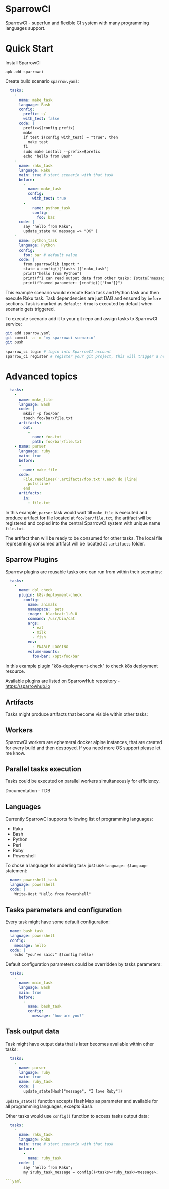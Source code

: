 # SparrowCI

SparrowCI - superfun and flexible CI system with
many programming languages support.

# Quick Start

Install SparrowCI

```
apk add sparrowci
```

Create build scenario `sparrow.yaml`:

```yaml
  tasks:
    -
      name: make_task
      language: Bash
      config:
        prefix: ~/
        with_test: false
      code: |
        prefix=$(config prefix)
        make
        if test $(config with_test) = "true"; then
          make test
        fi
        sudo make install --prefix=$prefix
        echo "hello from Bash"
    -
      name: raku_task
      language: Raku
      main: true # start scenario with that task
      before: 
        - 
          name: make_task
          config:
            with_test: true
        - 
            name: python_task
            config:
              foo: baz
      code: |
        say "hello from Raku";
        update_state %( message => "OK" )
    -
      name: python_task
      language: Python
      config:
        foo: bar # default value
      code: |
        from sparrow6lib import *
        state = config()['tasks']['raku_task']
        print("hello from Python")
        print(f"I can read output data from other tasks: {state['message']}")
        print(f"named parameter: {config()['foo']}")
```

This example scenario would execute Bash task and Python task and then 
execute Raku task. Task dependencies are just DAG and ensured by `before`
sections. Task is marked as `default: true` is executed by default when
scenario gets triggered.

To execute scenario add it to your git repo and assign tasks to SparrowCI service:


```bash
git add sparrow.yaml
git commit -a -m "my sparrowci scenario"
git push

sparrow_ci login # login into SparrowCI account 
sparrow_ci register # register your git project, this will trigger a new build soon

```

# Advanced topics

```yaml
  tasks:
    -
      name: make_file
      language: Bash
      code: |
        mkdir -p foo/bar
        touch foo/bar/file.txt
      artifacts:
        out:
          -
            name: foo.txt
            path: foo/bar/file.txt
    - name: parser
      language: ruby
      main: true
      before:
      -
        name: make_file
      code:
        File.readlines('.artifacts/foo.txt').each do |line|
          puts(line)
        end
      artifacts:
        in:
          - file.txt 
```

In this example, `parser` task would wait till `make_file` is executed and produce artifact
for file located at `foo/bar/file.txt`, the artifact will be registered and copied into 
the central SparrowCI system with  unique name `file.txt`.

The artifact then  will be ready to be consumed for other tasks. The local file
representing consumed artifact will be located at `.artifacts` folder.

## Sparrow Plugins

Sparrow plugins are reusable tasks one can run from within their scenarios:

```yaml
  tasks:
    -
      name: dpl_check
      plugin: k8s-deployment-check
        config:
          name: animals
          namespace:  pets
          image:  blackcat:1.0.0
          command: /usr/bin/cat
          args:
            - eat
            - milk
            - fish
          env:
            - ENABLE_LOGGING
          volume-mounts:
            foo-bar: /opt/foo/bar

```

In this example plugin "k8s-deployment-check" to check k8s deployment resource.

Available plugins are listed on SparrowHub repository - https://sparrowhub.io


## Artifacts

Tasks might produce artifacts that become visible within other tasks:


## Workers

SparrowCI workers are ephemeral docker alpine instances, that are created
for every build and then destroyed. If you need more OS support please
let me know.

## Parallel tasks execution

Tasks could be executed on parallel workers simultaneously for efficiency.

Documentation - TDB
 

## Languages

Currently SparrowCI supports following list of programming languages:

- Raku
- Bash
- Python
- Perl
- Ruby
- Powershell

To chose a language for underling task just use `language: $language` statement:

```yaml
  name: powershell_task
  language: powershell
  code: |
    Write-Host "Hello from Powershell"
```

## Tasks parameters and configuration

Every task might have some default configuration:

```yaml
  name: bash_task
  language: powershell
  config:
    message: hello
  code: |
    echo "you've said:" $(config hello)
```

Default configuration parameters could be overridden by tasks parameters:

```yaml
  tasks:
    -
      name: main_task
      language: Bash
      main: true
      before: 
        - 
          name: bash_task
          config:
            message: "how are you?"
```

## Task output data

Task might have output data that is later becomes available
within other tasks:

```yaml
  tasks:
    -
      name: parser
      language: ruby
      main: true
      name: ruby_task
      code: |
        update_state(Hash["message", "I love Ruby"])

```

`update_state()` function accepts HashMap as parameter and available for all programming languages, excepts Bash.


Other tasks would use `config()` function to access tasks output data:


```yaml
  tasks:
    -
      name: raku_task
      language: Raku
      main: true # start scenario with that task
      before: 
        - 
          name: ruby_task
      code: |
        say "hello from Raku";
        my $ruby_task_message = config()<tasks><ruby_task><message>;

```yaml


